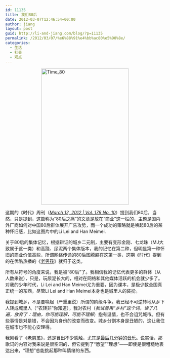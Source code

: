 ```yaml
---
id: 11135
title: 我们80后
date: 2012-03-07T12:46:54+00:00
author: jiang
layout: post
guid: http://li-and-jiang.com/blog/?p=11135
permalink: /2012/03/07/%e6%88%91%e4%bb%ac80%e5%90%8e/
categories:
  - 生活
  - 社会
  - 观点
---
```

[<img style="background-image: none; border-bottom: 0px; border-left: 0px; margin: 0px auto; padding-left: 0px; padding-right: 0px; display: block; float: none; border-top: 0px; border-right: 0px; padding-top: 0px" title="Time_80" border="0" alt="Time_80" src="http://jiangtanghu.com/cn/wp-content/uploads/2012/03/Time_80_thumb.png" width="276" height="430" />](http://jiangtanghu.com/cn/wp-content/uploads/2012/03/Time_80.png)

这期的《时代》周刊（<a href="http://www.time.com/time/magazine#ixzz1oOsElVqS" target="_blank"><em>March 12, 2012 | Vol. 179 No. 10</em></a>）提到我们80后，当然，只是提到，这篇称为“80后之痛”的文章是放在“商业”这一栏的，主题是国内外厂商如何对中国80后群体展开广告攻势，而一个成功的策略就是唤起80后的某种怀旧感，比如这图片中的Li Lei and Han Meimei.

关于80后的集体记忆，根据辩证的城乡二元制，主要有变形金刚、七龙珠（MJ大致属于这一类）和高跷、尿泥两个集体版本，我的记忆在第二种，但明显第一种怀旧的商业价值高些，所谓网络传诵的80后图腾躲在这第一类，这期《时代》提到的在优酷热播的《<a href="http://v.youku.com/v_show/id_XMjE4MDU1MDE2.html" target="_blank">老男孩</a>》就归于这类。

所有从符号的角度来说，我是被“80后”了。我相信我的记忆代表更多的群体（从人数来说），只是，玩尿泥长大的，相对在网络和其他媒体活跃的机会就少多了。对我的少年时代，Li Lei and Han Meimei尤为重要，因为课本，是极少数全国真正统一的东西，尽管Li Lei and Han Meimei本身也是城里人的装扮。

我提到城乡，不是要唤起（严重里说）所谓的阶级斗争。我已经不可逆转地从乡下人转成城里人（“农转非”你知道），我对农村（_我试着用“乡村”这个词，读了几遍，放弃了：理由，你可能理解，可能不理解_）抱有温情，也不会诅咒城市。但有些事情是对是错，不会因为身份的改变而改变。城乡分割本身是丑陋的，这让我住在城市也不能心安理得。

我刚看了《<a href="http://v.youku.com/v_show/id_XMjE4MDU1MDE2.html" target="_blank">老男孩</a>》，还是冒出不少感触，尤其是<a href="http://v.youku.com/v_show/id_XMjE4MzIzNDE2.html" target="_blank">最后几分钟的音乐</a>。说实话，那歌词的内容对我来说是很空洞的，但它提到了“愿望”“理想”——即使是很粗糙地表达出来，“理想”总能挑起那种叫情绪的东西。
